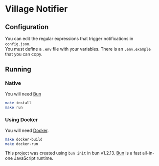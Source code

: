 # Village Notifier

## Configuration

You can edit the regular expressions that trigger notifications in `config.json`.  
You must define a `.env` file with your variables. There is an `.env.example` that you can copy.

## Running

### Native
You will need [Bun](https://bun.sh/)
```bash
make install
make run
```

### Using Docker
You will need [Docker](https://docker.com/).
```bash
make docker-build
make docker-run
```


This project was created using `bun init` in bun v1.2.13. [Bun](https://bun.sh) is a fast all-in-one JavaScript runtime.
